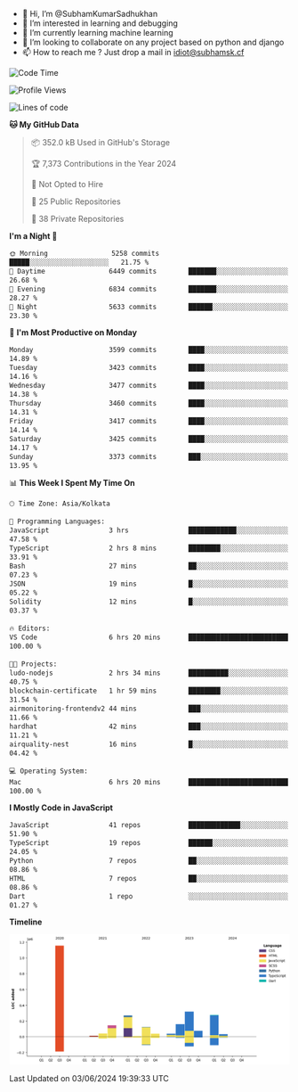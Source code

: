 - 👋 Hi, I’m @SubhamKumarSadhukhan
- 👀 I’m interested in learning and debugging
- 🌱 I’m currently learning machine learning
- 💞️ I’m looking to collaborate on any project based on python and django
- 📫 How to reach me ?
      Just drop a mail in idiot@subhamsk.cf

<!---
SubhamKumarSadhukhan/SubhamKumarSadhukhan is a ✨ special ✨ repository because its `README.md` (this file) appears on your GitHub profile.
You can click the Preview link to take a look at your changes.
--->


<!--START_SECTION:waka-->
![Code Time](http://img.shields.io/badge/Code%20Time-2%2C217%20hrs%2013%20mins-blue)

![Profile Views](http://img.shields.io/badge/Profile%20Views-0-blue)

![Lines of code](https://img.shields.io/badge/From%20Hello%20World%20I%27ve%20Written-2.7%20million%20lines%20of%20code-blue)

**🐱 My GitHub Data** 

> 📦 352.0 kB Used in GitHub's Storage 
 > 
> 🏆 7,373 Contributions in the Year 2024
 > 
> 🚫 Not Opted to Hire
 > 
> 📜 25 Public Repositories 
 > 
> 🔑 38 Private Repositories 
 > 
**I'm a Night 🦉** 

```text
🌞 Morning                5258 commits        █████░░░░░░░░░░░░░░░░░░░░   21.75 % 
🌆 Daytime                6449 commits        ███████░░░░░░░░░░░░░░░░░░   26.68 % 
🌃 Evening                6834 commits        ███████░░░░░░░░░░░░░░░░░░   28.27 % 
🌙 Night                  5633 commits        ██████░░░░░░░░░░░░░░░░░░░   23.30 % 
```
📅 **I'm Most Productive on Monday** 

```text
Monday                   3599 commits        ████░░░░░░░░░░░░░░░░░░░░░   14.89 % 
Tuesday                  3423 commits        ████░░░░░░░░░░░░░░░░░░░░░   14.16 % 
Wednesday                3477 commits        ████░░░░░░░░░░░░░░░░░░░░░   14.38 % 
Thursday                 3460 commits        ████░░░░░░░░░░░░░░░░░░░░░   14.31 % 
Friday                   3417 commits        ████░░░░░░░░░░░░░░░░░░░░░   14.14 % 
Saturday                 3425 commits        ████░░░░░░░░░░░░░░░░░░░░░   14.17 % 
Sunday                   3373 commits        ███░░░░░░░░░░░░░░░░░░░░░░   13.95 % 
```


📊 **This Week I Spent My Time On** 

```text
🕑︎ Time Zone: Asia/Kolkata

💬 Programming Languages: 
JavaScript               3 hrs               ████████████░░░░░░░░░░░░░   47.58 % 
TypeScript               2 hrs 8 mins        ████████░░░░░░░░░░░░░░░░░   33.91 % 
Bash                     27 mins             ██░░░░░░░░░░░░░░░░░░░░░░░   07.23 % 
JSON                     19 mins             █░░░░░░░░░░░░░░░░░░░░░░░░   05.22 % 
Solidity                 12 mins             █░░░░░░░░░░░░░░░░░░░░░░░░   03.37 % 

🔥 Editors: 
VS Code                  6 hrs 20 mins       █████████████████████████   100.00 % 

🐱‍💻 Projects: 
ludo-nodejs              2 hrs 34 mins       ██████████░░░░░░░░░░░░░░░   40.75 % 
blockchain-certificate   1 hr 59 mins        ████████░░░░░░░░░░░░░░░░░   31.54 % 
airmonitoring-frontendv2 44 mins             ███░░░░░░░░░░░░░░░░░░░░░░   11.66 % 
hardhat                  42 mins             ███░░░░░░░░░░░░░░░░░░░░░░   11.21 % 
airquality-nest          16 mins             █░░░░░░░░░░░░░░░░░░░░░░░░   04.42 % 

💻 Operating System: 
Mac                      6 hrs 20 mins       █████████████████████████   100.00 % 
```

**I Mostly Code in JavaScript** 

```text
JavaScript               41 repos            █████████████░░░░░░░░░░░░   51.90 % 
TypeScript               19 repos            ██████░░░░░░░░░░░░░░░░░░░   24.05 % 
Python                   7 repos             ██░░░░░░░░░░░░░░░░░░░░░░░   08.86 % 
HTML                     7 repos             ██░░░░░░░░░░░░░░░░░░░░░░░   08.86 % 
Dart                     1 repo              ░░░░░░░░░░░░░░░░░░░░░░░░░   01.27 % 
```



**Timeline**

![Lines of Code chart](https://raw.githubusercontent.com/SubhamKumarSadhukhan/SubhamKumarSadhukhan/main/assets/bar_graph.png)


 Last Updated on 03/06/2024 19:39:33 UTC
<!--END_SECTION:waka-->
